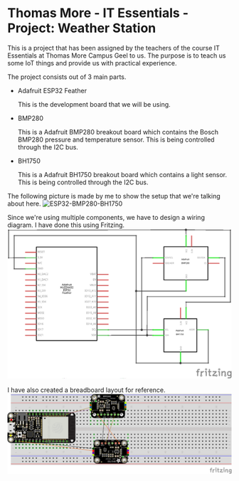 # Thomas More - IT Essentials - Project: Weather Station

This is a project that has been assigned by the teachers of the course IT Essentials at Thomas More Campus Geel to us. The purpose is to teach us some IoT things and provide us with practical experience.

The project consists out of 3 main parts.
- Adafruit ESP32 Feather
  
  This is the development board that we will be using.
- BMP280

  This is a Adafruit BMP280 breakout board which contains the Bosch BMP280 pressure and temperature sensor. This is being controlled through the I2C bus.

- BH1750

  This is a Adafruit BH1750 breakout board which contains a light sensor. This is being controlled through the I2C bus.

The following picture is made by me to show the setup that we're talking about here.
![ESP32-BMP280-BH1750](assets/images/IMG_Overview.JPG)

Since we're using multiple components, we have to design a wiring diagram. I have done this using Fritzing.
![Wiring-Diagram](docs/schematic.png)

I have also created a breadboard layout for reference.
![Breadboard-Diagram](docs/breadboard_layout.png)

